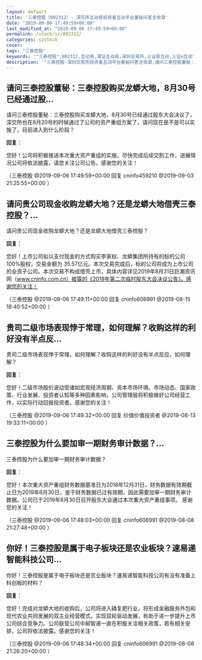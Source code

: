 ```yaml
---
layout: default
title: '三泰控股（002312）- 深交所互动易投资者互动平台董秘问答全收录'
date: "2019-09-06 17:49:59+00:00"
last_modified_at: "2019-09-06 17:49:59+00:00"
permalink: /stock/sz/002312/
categories: szstock
cover: 
tags: "三泰控股"
keywords: '"三泰控股",002312,互动易,深证互动易,深圳交易所,上证易互动,上证e互动'
description: '"三泰控股-深圳交易所投资者互动平台董秘问答全收录,请问三泰控股董秘：三泰控股购买龙蟒大地，8月30号已经通过股东大会决议了，深交所也在8月20号的时候通过了公司的资产重组方案了，请问现在是不是可以实施了，目前进入到什么阶段？"'
---
```


## 请问三泰控股董秘：三泰控股购买龙蟒大地，8月30号已经通过股...

请问三泰控股董秘：三泰控股购买龙蟒大地，8月30号已经通过股东大会决议了，深交所也在8月20号的时候通过了公司的资产重组方案了，请问现在是不是可以实施了，目前进入到什么阶段？

**回复**：

您好！公司将积极推进本次重大资产重组的实施，尽快完成后续交割工作，进展情况公司将依法披露，请您关注公司公告。感谢您的关注！ 

（三泰控股  @2019-09-06 17:49:59+00:00 回复 cninfo459210  @2019-09-03 21:25:55+00:00 ）

## 请问贵公司现金收购龙蟒大地？还是龙蟒大地借壳三泰控股？...

请问贵公司现金收购龙蟒大地？还是龙蟒大地借壳三泰控股？

**回复**：

您好！上市公司拟以支付现金的方式购买李家权、龙蟒集团所持有的标的公司100%股权，交易金额为 35.57亿元。本次交易完成后，标的公司将成为上市公司的全资子公司。本次交易不构成借壳上市，具体内容详见2019年8月31日巨潮资讯网（www.cninfo.com.cn）披露的《2019年第二次临时股东大会决议公告》。感谢您的关注！ 

（三泰控股  @2019-09-06 17:49:11+00:00 回复 cninfo606991  @2019-08-15 18:40:52+00:00 ）

## 贵司二级市场表现悖于常理，如何理解？收购这样的利好没有半点反...

贵司二级市场表现悖于常理，如何理解？收购这样的利好没有半点反应，如何理解？

**回复**：

您好！二级市场股价波动受诸如宏观经济周期、资本市场环境、市场动态、国家政策、行业发展、投资者认知等多种因素影响，公司管理层将积极做好公司经营工作，以实际行动回报投资者。感谢您的关注！ 

（三泰控股  @2019-09-06 17:49:32+00:00 回复 价值价值投资者  @2019-08-13 19:33:11+00:00 ）

## 三泰控股为什么要加审一期财务审计数据？...

三泰控股为什么要加审一期财务审计数据？

**回复**：

您好！本次重大资产重组财务数据基准日为2018年12月31日，财务数据有效期截止日为2019年6月30日，鉴于财务数据已过有效期，因此需要加审一期财务审计数据。公司已于2019年8月30日召开股东大会通过本次重大资产重组事项。
感谢您的关注！ 

（三泰控股  @2019-09-06 17:48:03+00:00 回复 cninfo606991  @2019-08-08 21:27:48+00:00 ）

## 你好！三泰控股是属于电子板块还是农业板块？速易递智能科技公司...

你好！三泰控股是属于电子板块还是农业板块？速易递智能科技公司有没有准备上科创板的材料？

**回复**：

您好！完成对龙蟒大地的收购后，公司将进入磷复肥行业，将形成金融服务外包和现代农业共同发展的双主业经营模式，实现双轮驱动发展，有助于进一步提升上市公司综合竞争力。公司联营公司中邮智递一直在积极关注相关政策，若有相关安排，公司将依法披露。感谢您的关注！ 

（三泰控股  @2019-09-06 17:48:34+00:00 回复 cninfo606991  @2019-08-08 21:26:20+00:00 ）

